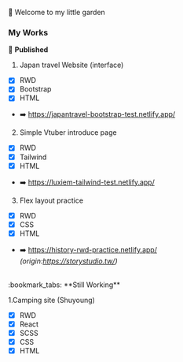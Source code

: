 :hibiscus: Welcome to my little garden 

### My Works

:bookmark_tabs: **Published**

1. Japan travel Website (interface)
- [x] RWD
- [X] Bootstrap
- [X] HTML
- :arrow_right: https://japantravel-bootstrap-test.netlify.app/

2. Simple Vtuber introduce page
- [x] RWD
- [X] Tailwind
- [X] HTML
- :arrow_right: https://luxiem-tailwind-test.netlify.app/

3. Flex layout practice
- [x] RWD
- [x] CSS
- [X] HTML
- :arrow_right: https://history-rwd-practice.netlify.app/ <br>
*(origin:https://storystudio.tw/)*
<br>
:bookmark_tabs: **Still Working**

1.Camping site (Shuyoung)
- [x] RWD
- [x] React
- [x] SCSS
- [x] CSS
- [X] HTML

<!---
alvinashia/alvinashia is a ✨ special ✨ repository because its `README.md` (this file) appears on your GitHub profile.
You can click the Preview link to take a look at your changes.
--->
